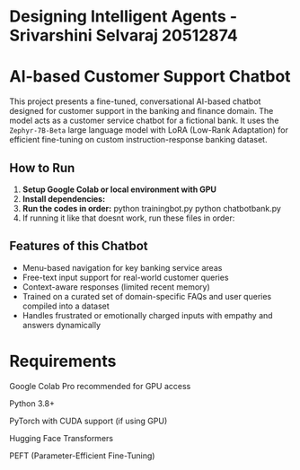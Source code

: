 # Designing Intelligent Agents - Srivarshini Selvaraj 20512874
# AI-based Customer Support Chatbot

This project presents a fine-tuned, conversational AI-based chatbot designed for customer support in the banking and finance domain. The model acts as a customer service chatbot for a fictional bank.  It uses the `Zephyr-7B-Beta` large language model with LoRA (Low-Rank Adaptation) for efficient fine-tuning on custom instruction-response banking dataset.

## How to Run

1. **Setup Google Colab or local environment with GPU**
2. **Install dependencies:**
3. **Run the codes in order:**
  python trainingbot.py
  python chatbotbank.py
4. If running it like that doesnt work, run these files in order:


## Features of this Chatbot

- Menu-based navigation for key banking service areas
- Free-text input support for real-world customer queries
- Context-aware responses (limited recent memory)
- Trained on a curated set of domain-specific FAQs and user queries compiled into a dataset
- Handles frustrated or emotionally charged inputs with empathy and answers dynamically


# Requirements

Google Colab Pro recommended for GPU access

Python 3.8+

PyTorch with CUDA support (if using GPU)

Hugging Face Transformers

PEFT (Parameter-Efficient Fine-Tuning)
